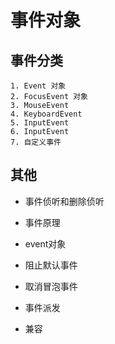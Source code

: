 # 事件对象

## 事件分类

    1. Event 对象
    2. FocusEvent 对象
    3. MouseEvent
    4. KeyboardEvent
    5. InputEvent
    6. InputEvent
    7. 自定义事件

## 其他

- 事件侦听和删除侦听

- 事件原理

- event对象

- 阻止默认事件

- 取消冒泡事件

- 事件派发

- 兼容
